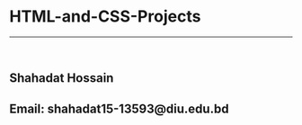   <h1>HTML-and-CSS-Projects</h1>
    <hr /><br>
    <h2>Shahadat Hossain</h2>
    <h2>Email: shahadat15-13593@diu.edu.bd</h2>
